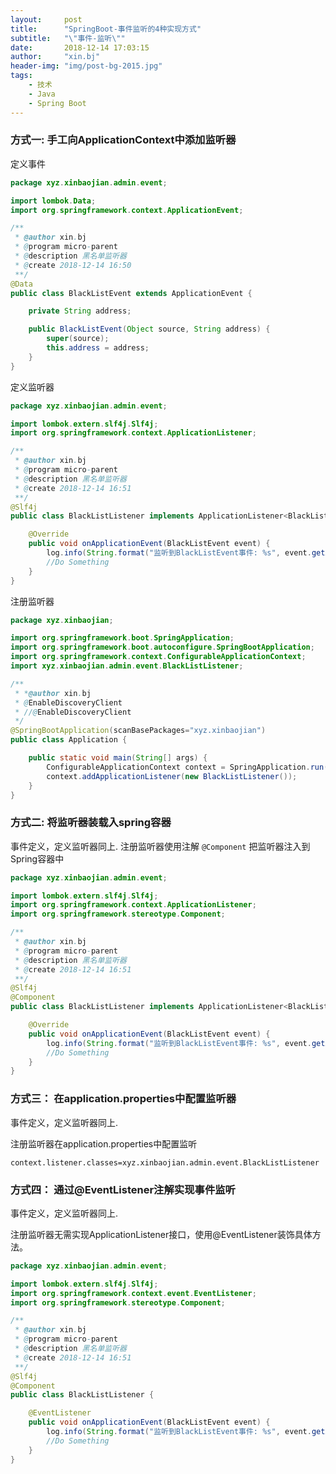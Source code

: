 ```yaml
---
layout:     post
title:      "SpringBoot-事件监听的4种实现方式"
subtitle:   "\"事件-监听\"" 
date:       2018-12-14 17:03:15
author:     "xin.bj"
header-img: "img/post-bg-2015.jpg"
tags:
    - 技术
    - Java
    - Spring Boot
---
```


### 方式一: 手工向ApplicationContext中添加监听器

定义事件



```java
package xyz.xinbaojian.admin.event;

import lombok.Data;
import org.springframework.context.ApplicationEvent;

/**
 * @author xin.bj
 * @program micro-parent
 * @description 黑名单监听器
 * @create 2018-12-14 16:50
 **/
@Data
public class BlackListEvent extends ApplicationEvent {

    private String address;

    public BlackListEvent(Object source, String address) {
        super(source);
        this.address = address;
    }
}
```

定义监听器

```java
package xyz.xinbaojian.admin.event;

import lombok.extern.slf4j.Slf4j;
import org.springframework.context.ApplicationListener;

/**
 * @author xin.bj
 * @program micro-parent
 * @description 黑名单监听器
 * @create 2018-12-14 16:51
 **/
@Slf4j
public class BlackListListener implements ApplicationListener<BlackListEvent> {

    @Override
    public void onApplicationEvent(BlackListEvent event) {
        log.info(String.format("监听到BlackListEvent事件: %s", event.getAddress()));
        //Do Something
    }
}

```

注册监听器

```java
package xyz.xinbaojian;

import org.springframework.boot.SpringApplication;
import org.springframework.boot.autoconfigure.SpringBootApplication;
import org.springframework.context.ConfigurableApplicationContext;
import xyz.xinbaojian.admin.event.BlackListListener;

/**
 * *@author xin.bj
 * @EnableDiscoveryClient
 * //@EnableDiscoveryClient
 */
@SpringBootApplication(scanBasePackages="xyz.xinbaojian")
public class Application {

    public static void main(String[] args) {
        ConfigurableApplicationContext context = SpringApplication.run(Application.class,args);
        context.addApplicationListener(new BlackListListener());
    }
}
```

### 方式二: 将监听器装载入spring容器

事件定义，定义监听器同上.
注册监听器使用注解 `@Component` 把监听器注入到Spring容器中

```java
package xyz.xinbaojian.admin.event;

import lombok.extern.slf4j.Slf4j;
import org.springframework.context.ApplicationListener;
import org.springframework.stereotype.Component;

/**
 * @author xin.bj
 * @program micro-parent
 * @description 黑名单监听器
 * @create 2018-12-14 16:51
 **/
@Slf4j
@Component
public class BlackListListener implements ApplicationListener<BlackListEvent> {

    @Override
    public void onApplicationEvent(BlackListEvent event) {
        log.info(String.format("监听到BlackListEvent事件: %s", event.getAddress()));
        //Do Something
    }
}

```

### 方式三： 在application.properties中配置监听器

事件定义，定义监听器同上.

注册监听器在application.properties中配置监听

    
    context.listener.classes=xyz.xinbaojian.admin.event.BlackListListener

### 方式四： 通过@EventListener注解实现事件监听

事件定义，定义监听器同上.

注册监听器无需实现ApplicationListener接口，使用@EventListener装饰具体方法。

```java
package xyz.xinbaojian.admin.event;

import lombok.extern.slf4j.Slf4j;
import org.springframework.context.event.EventListener;
import org.springframework.stereotype.Component;

/**
 * @author xin.bj
 * @program micro-parent
 * @description 黑名单监听器
 * @create 2018-12-14 16:51
 **/
@Slf4j
@Component
public class BlackListListener {

    @EventListener
    public void onApplicationEvent(BlackListEvent event) {
        log.info(String.format("监听到BlackListEvent事件: %s", event.getAddress()));
        //Do Something
    }
}
```
